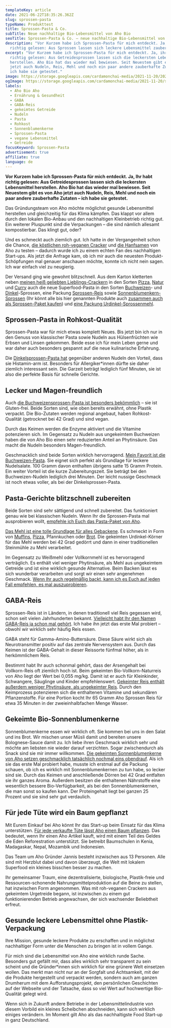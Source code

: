 ```yaml
---
templateKey: article
date: 2021-06-22T18:35:26.362Z
slug: sprossen-pasta
typeName: Produkttest
title: Sprossen-Pasta & Co.
subTitle: Neue nachhaltige Bio-Lebensmittel von Aho Bio
seoTitle: Sprossen-Pasta & Co. – neue nachhaltige Bio-Lebensmittel von Aho Bio
description: "Vor Kurzem habe ich Sprossen-Pasta für mich entdeckt. Ja, ihr habt
  richtig gelesen: Aus Sprossen lassen sich leckere Lebensmittel zaubern."
excerpt: "Vor Kurzem habe ich Sprossen-Pasta für mich entdeckt. Ja, ihr habt
  richtig gelesen: Aus Getreidesprossen lassen sich die leckersten Lebensmittel
  herstellen. Aho Bio hat das wieder mal bewiesen. Seit Neuestem gibt es von Aho
  jetzt auch Nudeln, Reis, Mehl und noch ein paar andere zauberhafte Zutaten –
  ich habe sie getestet."
image: https://storage.googleapis.com/cardamonchai-media/2021-11-20/2021-06-20-aho-bio-29final-jpg-imagine-c8e8e8_c7a378_1024_768/640.webp
ogImage: https://storage.googleapis.com/cardamonchai-media/2021-11-20/sprossen-pasta-fb-jpg-imagine-c8e8e8_c59e72_1200_628/640.webp
labels:
  - Aho Bio Aho
  - Ernährung & Gesundheit
  - GABA
  - GABA-Reis
  - gekeimtes Getreide
  - Nudeln
  - Pasta
  - Rohkost
  - Sonnenblumenkerne
  - Sprossen-Pasta
  - vegane Lebensmittel
  - Getreide
focusKeyword: Sprossen-Pasta
advertisement: true
affiliate: true
language: de
---
```


**Vor Kurzem habe ich Sprossen-Pasta für mich entdeckt. Ja, Ihr habt richtig gelesen: Aus Getreidesprossen lassen sich die leckersten Lebensmittel herstellen. Aho Bio hat das wieder mal bewiesen. Seit Neuestem gibt es von Aho jetzt auch Nudeln, Reis, Mehl und noch ein paar andere zauberhafte Zutaten – ich habe sie getestet.**

Das Gründungsteam von Aho möchte möglichst gesunde Lebensmittel herstellen und gleichzeitig für das Klima kämpfen. Das klappt vor allem durch den lokalen Bio-Anbau und den nachhaltigen Kleinbetrieb richtig gut. Ein weiterer Pluspunkt sind die Verpackungen – die sind nämlich allesamt kompostierbar. Das klingt gut, oder?

Und es schmeckt auch ziemlich gut. Ich hatte in der Vergangenheit schon die Chance, [die köstlichen roh-veganen Cracker](/2020/04/rohe-vegane-cracker-von-aho/) und [die Hanfsamen](/2020/08/hanfsamen-aho-bio/) von Aho zu testen – dadurch wurde ich zu einem echten Fan des nachhaltigen Start-ups. Als jetzt die Anfrage kam, ob ich mir auch die neuesten Produkt-Schöpfungen mal genauer anschauen möchte, konnte ich nicht nein sagen. Ich war einfach viel zu neugierig.

Der Versand ging wie gewohnt blitzschnell. Aus dem Karton kletterten neben [meinen heiß geliebten Lieblings-Crackern](https://t.adcell.com/p/click?promoId=248939&slotId=80259&param0=https%3A%2F%2Faho.bio%2Fcollections%2Fgekeimte-rohkost-cracker) in den Sorten [Pizza](https://t.adcell.com/p/click?promoId=248939&slotId=80259&param0=https%3A%2F%2Faho.bio%2Fcollections%2Fgekeimte-rohkost-cracker%2Fproducts%2Faho-pizza-cracker), [Natur](https://t.adcell.com/p/click?promoId=248939&slotId=80259&param0=https%3A%2F%2Faho.bio%2Fcollections%2Fgekeimte-rohkost-cracker%2Fproducts%2Faho-natur-cracker) und [Curry](https://t.adcell.com/p/click?promoId=248939&slotId=80259&param0=https%3A%2F%2Faho.bio%2Fcollections%2Fgekeimte-rohkost-cracker%2Fproducts%2Faho-curry-cracker) auch die neue Superfood-Pasta in den Sorten [Buchweizen](https://t.adcell.com/p/click?promoId=248939&slotId=80259&param0=https%3A%2F%2Faho.bio%2Fcollections%2Fgekeimte-nudeln%2Fproducts%2Fbuchweizensprossen-pasta)- und [Dinkel](https://t.adcell.com/p/click?promoId=248939&slotId=80259&param0=https%3A%2F%2Faho.bio%2Fcollections%2Fgekeimte-nudeln%2Fproducts%2Fdinkelsprossen-pasta)-Sprossen, eine Packung [Sprossen-Reis](https://t.adcell.com/p/click?promoId=248939&slotId=80259&param0=https%3A%2F%2Faho.bio%2Fcollections%2Fkochen-backen%2Fproducts%2Faho-sprossen-reis-gekeimter-naturreis-vollkorn) sowie [Sonnenblumenkern-Sprossen](https://t.adcell.com/p/click?promoId=248939&slotId=80259&param0=https%3A%2F%2Faho.bio%2Fcollections%2Flokale-superfoods-aus-deutschland%2Fproducts%2Faho-sonnenblumenkern-sprossen) (Ihr könnt alle bis hier genannten Produkte auch [zusammen auch als Sprossen-Paket kaufen](https://t.adcell.com/p/click?promoId=248939&slotId=80259&param0=https%3A%2F%2Faho.bio%2Fcollections%2Fpakete-bio-vegan-plastikfrei%2Fproducts%2Faho-sprossen-paket-1)) und [eine Packung Urdinkel-Sprossenmehl](https://t.adcell.com/p/click?promoId=248939&slotId=80259&param0=https%3A%2F%2Faho.bio%2Fcollections%2Fkochen-backen%2Fproducts%2Faho-gemahlene-urdinkelsprossen).

## Sprossen-Pasta in Rohkost-Qualität

Sprossen-Pasta war für mich etwas komplett Neues. Bis jetzt bin ich nur in den Genuss von klassischer Pasta sowie Nudeln aus Hülsenfrüchten wie Erbsen und Linsen gekommen. Beide esse ich für mein Leben gerne und war daher auch besonders gespannt auf die neue kulinarische Erfahrung.

Die [Dinkelsprossen-Pasta hat](https://t.adcell.com/p/click?promoId=248939&slotId=80259&param0=https%3A%2F%2Faho.bio%2Fcollections%2Fgekeimte-nudeln%2Fproducts%2Fdinkelsprossen-pasta) gegenüber anderen Nudeln den Vorteil, dass sie Histamin-arm ist. Besonders für Allergiker\*innen dürfte sie daher ziemlich interessant sein. Die Garzeit beträgt lediglich fünf Minuten, sie ist also die perfekte Basis für schnelle Gerichte.

<Gallery name="sprossen-pasta-1" />

## Lecker und Magen-freundlich

Auch [die Buchweizensprossen-Pasta ist besonders bekömmlich](https://t.adcell.com/p/click?promoId=248939&slotId=80259&param0=https%3A%2F%2Faho.bio%2Fcollections%2Fgekeimte-nudeln%2Fproducts%2Fbuchweizensprossen-pasta) – sie ist Gluten-frei. Beide Sorten sind, wie oben bereits erwähnt, ohne Plastik verpackt. Die Bio-Zutaten werden regional angebaut, haben Rohkost-Qualität (getrocknet bei 42 Grad) und sind vegan.

Durch das Keimen werden die Enzyme aktiviert und die Vitamine potenzieren sich. Im Gegensatz zu Nudeln aus ungekeimtem Buchweizen haben die von Aho Bio einen sehr reduzierten Anteil an Phytinsäure. Das macht die Nudeln besonders Magen-freundlich.

Geschmacklich sind beide Sorten wirklich hervorragend. [Mein Favorit ist die Buchweizen-Pasta](https://t.adcell.com/p/click?promoId=248939&slotId=80259&param0=https%3A%2F%2Faho.bio%2Fcollections%2Fgekeimte-nudeln%2Fproducts%2Fbuchweizensprossen-pasta). Sie eignet sich perfekt als Grundlage für leckere Nudelsalate. 100 Gramm davon enthalten übrigens satte 15 Gramm Protein. Ein weiter Vorteil ist die kurze Zubereitungszeit. Sie beträgt bei den Buchweizen-Nudeln lediglich drei Minuten. Der leicht nussige Geschmack ist noch etwas voller, als bei der Dinkelsprossen-Pasta.

## Pasta-Gerichte blitzschnell zubereiten

Beide Sorten sind sehr sättigend und schnell zubereitet. Das funktioniert genau wie bei klassischen Nudeln. Wenn Ihr die Sprossen-Pasta mal ausprobieren wollt, [empfehle ich Euch das Pasta-Paket von Aho](https://t.adcell.com/p/click?promoId=248939&slotId=80259&param0=https%3A%2F%2Faho.bio%2Fcollections%2Fpakete-bio-vegan-plastikfrei%2Fproducts%2Faho-sprossen-paket-1).

[Das Mehl ist eine tolle Grundlage für alles Gebackene](https://t.adcell.com/p/click?promoId=248939&slotId=80259&param0=https%3A%2F%2Faho.bio%2Fcollections%2Fkochen-backen%2Fproducts%2Faho-gemahlene-urdinkelsprossen). Es schmeckt in Form von [Muffins](/2021/06/vegane-rhabarber-muffins/), [Pizza](/2021/05/vegane-salami-pizza/), Pfannkuchen oder [Brot](/tag/brot/). Die gekeimten Urdinkel-Körner für das Mehl werden bei 42 Grad gedörrt und dann in einer traditionellen Steinmühle zu Mehl verarbeitet.

Im Gegensatz zu Weißmehl oder Vollkornmehl ist es hervorragend verträglich. Es enthält viel weniger Phytinsäure, als Mehl aus ungekeimtem Getreide und ist eine wirklich gesunde Alternative. Beim Backen lässt es sich wunderbar verarbeiten und sorgt wir einen sehr angenehmen Geschmack. [Wenn Ihr auch regelmäßig backt, kann ich es Euch auf jeden Fall empfehlen, es mal auszuprobieren](https://t.adcell.com/p/click?promoId=248939&slotId=80259&param0=https%3A%2F%2Faho.bio%2Fcollections%2Fkochen-backen%2Fproducts%2Faho-gemahlene-urdinkelsprossen).

## GABA-Reis

Sprossen-Reis ist in Ländern, in denen traditionell viel Reis gegessen wird, schon seit vielen Jahrhunderten bekannt. [Vielleicht habt Ihr den Namen GABA-Reis ja schon mal gehört](https://t.adcell.com/p/click?promoId=248939&slotId=80259&param0=https%3A%2F%2Faho.bio%2Fcollections%2Fkochen-backen%2Fproducts%2Faho-sprossen-reis-gekeimter-naturreis-vollkorn). Ich habe ihn jetzt das erste Mal probiert – obwohl wir wirklich sehr häufig Reis essen.

GABA steht für Gamma-Amino-Buttersäure. Diese Säure wirkt sich als Neurotransmitter positiv auf das zentrale Nervensystem aus. Durch das Keimen ist der GABA-Gehalt in dieser Reissorte fünfmal höher, als in herkömmlichem Reis.

Bestimmt habt Ihr auch schonmal gehört, dass der Arsengehalt bei Vollkorn-Reis oft ziemlich hoch ist. Beim gekeimten Bio-Vollkorn-Naturreis von Aho liegt der Wert bei 0,055 mg/kg. Damit ist er auch für Kleinkinder, Schwangere, Säuglinge und Kinder empfehlenswert. [Gekeimter Reis enthält außerdem weniger Phytinsäure, als ungekeimter Reis](https://t.adcell.com/p/click?promoId=248939&slotId=80259&param0=https%3A%2F%2Faho.bio%2Fcollections%2Fkochen-backen%2Fproducts%2Faho-sprossen-reis-gekeimter-naturreis-vollkorn). Durch den Keimprozess potenzieren sich die enthaltenen Vitamine und sekundären Pflanzenstoffe. Für eine Portion kocht Ihr 65 Gramm Aho Sprossen Reis für etwa 35 Minuten in der zweieinhalbfachen Menge Wasser.

## Gekeimte Bio-Sonnenblumenkerne

Sonnenblumenkerne essen wir wirklich oft. Sie kommen bei uns in den Salat und ins Brot. Wir mischen unser Müsli damit und bereiten unsere Bolognese-Sauce damit zu. Ich liebe ihren Geschmack wirklich sehr und möchte am liebsten nie wieder darauf verzichten. Sogar zwischendurch als Snack sind sie mir immer willkommen. [Die gekeimten Sonnenblumenkerne von Aho setzen geschmacklich tatsächlich nochmal eins obendrauf](https://t.adcell.com/p/click?promoId=248939&slotId=80259&param0=https%3A%2F%2Faho.bio%2Fcollections%2Flokale-superfoods-aus-deutschland%2Fproducts%2Faho-sonnenblumenkern-sprossen). Als ich sie das erste Mal probiert habe, musste ich erstmal auf die Packung schauen, ob ich es wirklich mit Sonnenblumenkernen zu tun habe, so lecker sind sie. Durch das Keimen und anschließende Dörren bei 42 Grad entfalten sie ihr ganzes Aroma. Außerdem besitzen die enthaltenen Nährstoffe eine wesentlich bessere Bio-Verfügbarkeit, als bei den Sonnenblumenkernen, die man sonst so kaufen kann. Der Proteingehalt liegt bei ganzen 25 Prozent und sie sind sehr gut verdaulich.

## Für jede Tüte wird ein Baum gepflanzt

Mit Eurem Einkauf bei Aho könnt Ihr das Start-up beim Einsatz für das Klima unterstützen. [Für jede verkaufte Tüte lässt Aho einen Baum pflanzen](https://t.adcell.com/p/click?promoId=248939&slotId=80259&param0=https%3A%2F%2Faho.bio%2Fpages%2Fbaeume-pflanzen-mit-aho). Das bedeutet, wenn Ihr einen Aho Artikel kauft, wird mit einem Teil des Geldes die Eden Reforestration unterstützt. Sie betreibt Baumschulen in Kenia, Madagaskar, Nepal, Mozambik und Indonesien.

Das Team um Aho Gründer Jannis besteht inzwischen aus 13 Personen. Alle sind mit Herzblut dabei und davon überzeugt, die Welt mit lokalem Superfood ein kleines bisschen besser zu machen.

Ihr gemeinsamer Traum, eine dezentralisierte, biologische, Plastik-freie und Ressourcen-schonende Nahrungsmittelproduktion auf die Beine zu stellen, hat inzwischen Form angenommen. Was mit roh-veganen Crackern aus gekeimtem Urgetreide begann, ist inzwischen zu einem gut funktionierenden Betrieb angewachsen, der sich wachsender Beliebtheit erfreut.

## Gesunde leckere Lebensmittel ohne Plastik-Verpackung

Ihre Mission, gesunde leckere Produkte zu erschaffen und in möglichst nachhaltiger Form unter die Menschen zu bringen ist in vollem Gange.

Für mich sind die Lebensmittel von Aho eine wirklich runde Sache. Besonders gut gefällt mir, dass alles wirklich sehr transparent zu sein scheint und die Gründer\*innen sich wirklich für eine grünere Welt einsetzen wollen. Das merkt man nicht nur an der Sorgfalt und Achtsamkeit, mit der die Produkte hergestellt und verpackt werden, sondern auch am ganzen Drumherum mit dem Aufforstungsprojekt, den persönlichen Geschichten auf der Webseite und der Tatsache, dass so viel Wert auf hochwertige Bio-Qualität gelegt wird.

Wenn sich in Zukunft andere Betriebe in der Lebensmittelindustrie von diesem Vorbild ein kleines Scheibchen abschneiden, kann sich wirklich einiges verändern. Im Moment gilt Aho als das nachhaltigste Food Start-up in ganz Deutschland.

<Gallery name="sprossen-pasta-2" />
